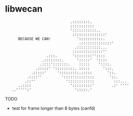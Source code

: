 # libwecan

                                  .::::::::.                      
                                  :::::::::::                     
                                  ':::::::::::..                  
                                   :::::::::::::::'               
          BECAUSE WE CAN!            ':::::::::::.                 
                                      .::::::::::::::'            
                                    .:::::::::::...               
                                   ::::::::::::::''               
                       .:::.       '::::::::''::::                
                     .::::::::.      ':::::'  '::::               
                    .::::':::::::.    :::::    '::::.             
                  .:::::' ':::::::::. :::::      ':::.            
                .:::::'     ':::::::::.:::::       '::.           
              .::::''         '::::::::::::::       '::.          
             .::''              '::::::::::::         :::...      
          ..::::                  ':::::::::'        .:' ''''     
       ..''''':'                    ':::::.'
                                                            
TODO
- test for frame longer than 8 bytes (canfd)
